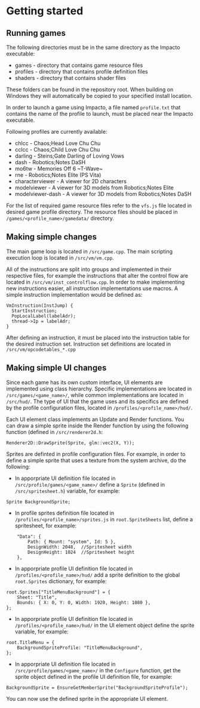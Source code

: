 # Getting started

## Running games
The following directories must be in the same directory as the Impacto executable:

* games - directory that contains game resource files
* profiles - directory that contains profile definition files
* shaders - directory that contains shader files

These folders can be found in the repository root. When building on Windows they will automatically be copied to your specified install location.

In order to launch a game using Impacto, a file named `profile.txt` that contains the name of the profile to launch, must be placed near the Impacto executable.

Following profiles are currently available:

* chlcc - Chaos;Head Love Chu Chu
* cclcc - Chaos;Child Love Chu Chu
* darling - Steins;Gate Darling of Loving Vows
* dash - Robotics;Notes DaSH
* mo6tw - Memories Off 6 ~T-Wave~
* rne - Robotics;Notes Elite (PS Vita)
* characterviewer - A viewer for 2D characters
* modelviewer - A viewer for 3D models from Robotics;Notes Elite
* modelviewer-dash - A viewer for 3D models from Robotics;Notes DaSH

For the list of required game resource files refer to the `vfs.js` file located in desired game profile directory. The resource files should be placed in `/games/<profile_name>/gamedata/` directory.


## Making simple changes
The main game loop is located in `/src/game.cpp`. The main scripting execution loop is located in `/src/vm/vm.cpp`.

All of the instructions are split into groups and implemented in their respective files, for example the instructions that alter the control flow are located in `/src/vm/inst_controlflow.cpp`.
In order to make implementing new instructions easier, all instruction implementations use macros. A simple instruction implementation would be defined as:

```
VmInstruction(InstJump) {
  StartInstruction;
  PopLocalLabel(labelAdr);
  thread->Ip = labelAdr;
}
```

After defining an instruction, it must be placed into the instruction table for the desired instruction set. Instruction set definitions are located in `/src/vm/opcodetables_*.cpp`

## Making simple UI changes
Since each game has its own custom interface, UI elements are implemented using class hierarchy. Specific implementations are located in `/src/games/<game_name>/`, while common implementations are located in `/src/hud/`. The type of UI that the game uses and its specifics are defined by the profile configuration files, located in `/profiles/<profile_name>/hud/`.

Each UI element class implements an Update and Render functions. You can draw a simple sprite inside the Render function by using the following function (defined in `/src/renderer2d.h`:

```
Renderer2D::DrawSprite(Sprite, glm::vec2(X, Y));
```

Sprites are definted in profile configuration files. For example, in order to define a simple sprite that uses a texture from the system archive, do the following:

* In apporpriate UI definition file located in `/src/profile/games/<game_name>/` define a `Sprite` (defined in `/src/spritesheet.h`) variable, for example:

```
Sprite BackgroundSprite;
```

* In profile sprites definition file located in `/profiles/<profile_name>/sprites.js` in `root.SpriteSheets` list, define a spritesheet, for example:

```
    "Data": {
        Path: { Mount: "system", Id: 5 },
        DesignWidth: 2048,  //Spritesheet width
        DesignHeight: 1024  //Spritesheet height
    },
```

* In apporpriate profile UI definition file located in `/profiles/<profile_name>/hud/` add a sprite definition to the global `root.Sprites` dictionary, for example:

```
root.Sprites["TitleMenuBackground"] = {
    Sheet: "Title",
    Bounds: { X: 0, Y: 0, Width: 1920, Height: 1080 },
};
```

* In apporpriate profile UI definition file located in `/profiles/<profile_name>/hud/` in the UI element object define the sprite variable, for example:

```
root.TitleMenu = {
    BackgroundSpriteProfile: "TitleMenuBackground",
};
```

* In apporpriate UI definition file located in `/src/profile/games/<game_name>/` in the `Configure` function, get the sprite object defined in the profile UI definition file, for example:

```
BackgroundSprite = EnsureGetMemberSprite("BackgroundSpriteProfile");
```

You can now use the defined sprite in the appropriate UI element.  